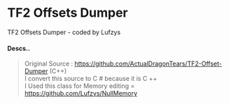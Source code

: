 # TF2 Offsets Dumper
TF2 Offsets Dumper - coded by Lufzys
#### Descs..
> Original Source : https://github.com/ActualDragonTears/TF2-Offset-Dumper (C++)                                                                                                            
I convert this source to C # because it is C ++                                                                                                                                     
I Used this class for Memory editing = https://github.com/Lufzys/NullMemory
